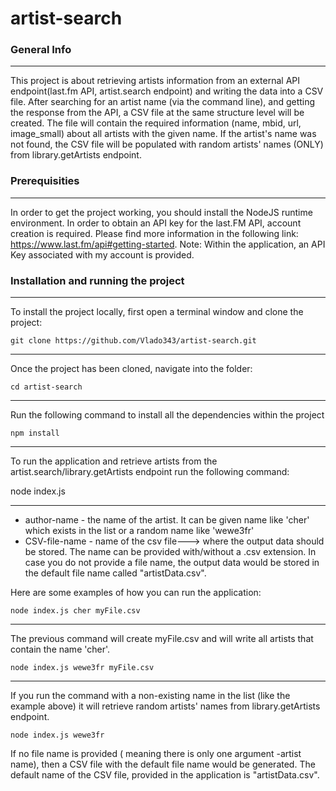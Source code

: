 # artist-search

### General Info
***
This project is about retrieving artists information from an external API endpoint(last.fm API, artist.search endpoint) and writing the data into a CSV file. After searching for an artist name (via the command line), and getting the response from the API, a CSV file at the same structure level will be created. The file will contain the required information (name, mbid, url, image_small) about all artists with the given name. If the artist's name was not found, the CSV file will be populated with random artists' names (ONLY) from library.getArtists endpoint.

### Prerequisities
***
In order to get the project working, you should install the NodeJS runtime environment.
In order to obtain an API key for the last.FM API, account creation is required. Please find more information in the following link: https://www.last.fm/api#getting-started.
Note: Within the application, an API Key associated with my account is provided. 

### Installation and running the project
***
To install the project locally, first open a terminal window and clone the project:
```
git clone https://github.com/Vlado343/artist-search.git
```
***
Once the project has been cloned, navigate into the folder:
```
cd artist-search
```
***
 Run the following command to install all the dependencies within the project
```
npm install
```

***
To run the application and retrieve artists from the artist.search/library.getArtists endpoint run the following command: 

node index.js <author-name> <CSV-file-name> 

***
- author-name - the name of the artist. It can be given name like 'cher' which exists in the list or a random name like 'wewe3fr'
- CSV-file-name  - name of the csv file---> where the output data should be stored. The name can be provided with/without a .csv extension. In case you do not provide a file name, the output data would be stored in the default file name called "artistData.csv".

Here are some examples of how you can run the application:
```
node index.js cher myFile.csv 
```
***
The previous command will create myFile.csv and will write all artists that contain the name 'cher'.

```
node index.js wewe3fr myFile.csv
```
***
If you run the command with a non-existing name in the list (like the example above) it will retrieve random artists' names from library.getArtists endpoint.


```
node index.js wewe3fr 
```
If no file name is provided ( meaning there is only one argument -artist name), then a CSV file with the default file name would be generated. The default name of the CSV file, provided in the application is "artistData.csv".


 



